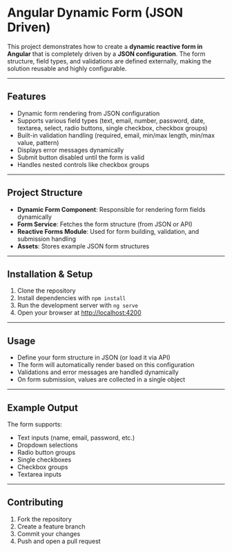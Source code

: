 # Angular Dynamic Form (JSON Driven)

This project demonstrates how to create a **dynamic reactive form in Angular** that is completely driven by a **JSON configuration**. The form structure, field types, and validations are defined externally, making the solution reusable and highly configurable.

---

## Features

* Dynamic form rendering from JSON configuration
* Supports various field types (text, email, number, password, date, textarea, select, radio buttons, single checkbox, checkbox groups)
* Built-in validation handling (required, email, min/max length, min/max value, pattern)
* Displays error messages dynamically
* Submit button disabled until the form is valid
* Handles nested controls like checkbox groups

---

## Project Structure

* **Dynamic Form Component**: Responsible for rendering form fields dynamically
* **Form Service**: Fetches the form structure (from JSON or API)
* **Reactive Forms Module**: Used for form building, validation, and submission handling
* **Assets**: Stores example JSON form structures

---

## Installation & Setup

1. Clone the repository
2. Install dependencies with `npm install`
3. Run the development server with `ng serve`
4. Open your browser at [http://localhost:4200](http://localhost:4200)

---

## Usage

* Define your form structure in JSON (or load it via API)
* The form will automatically render based on this configuration
* Validations and error messages are handled dynamically
* On form submission, values are collected in a single object

---

## Example Output

The form supports:

* Text inputs (name, email, password, etc.)
* Dropdown selections
* Radio button groups
* Single checkboxes
* Checkbox groups
* Textarea inputs

---

## Contributing

1. Fork the repository
2. Create a feature branch
3. Commit your changes
4. Push and open a pull request
